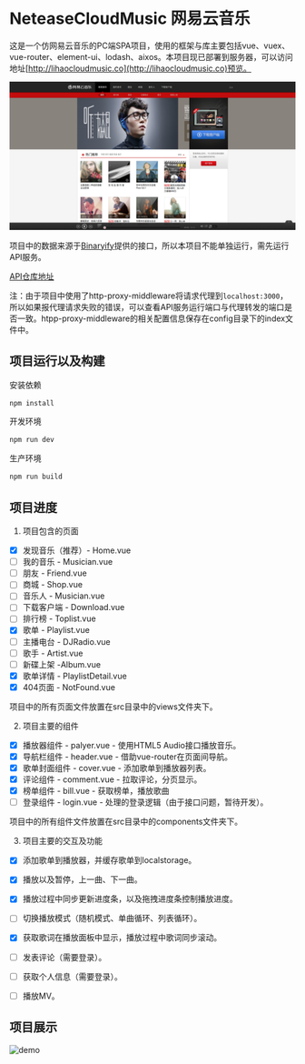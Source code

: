 # NeteaseCloudMusic 网易云音乐


这是一个仿网易云音乐的PC端SPA项目，使用的框架与库主要包括vue、vuex、vue-router、element-ui、lodash、aixos。本项目现已部署到服务器，可以访问地址[http://lihaocloudmusic.co](http://lihaocloudmusic.co)预览。

![shot](/shot.png)

项目中的数据来源于[Binaryify](https://github.com/Binaryify)提供的接口，所以本项目不能单独运行，需先运行API服务。

[API仓库地址](https://github.com/Binaryify/NeteaseCloudMusicApi)


注：由于项目中使用了http-proxy-middleware将请求代理到`localhost:3000`，所以如果报代理请求失败的错误，可以查看API服务运行端口与代理转发的端口是否一致。htpp-proxy-middleware的相关配置信息保存在config目录下的index文件中。


## 项目运行以及构建

安装依赖

```bash
npm install
```

开发环境

```bash
npm run dev
```

生产环境

```bash
npm run build

```

## 项目进度

1. 项目包含的页面

- [x] 发现音乐（推荐）- Home.vue
- [ ] 我的音乐 - Musician.vue
- [ ] 朋友 - Friend.vue
- [ ] 商城 - Shop.vue
- [ ] 音乐人 - Musician.vue
- [ ] 下载客户端 - Download.vue
- [ ] 排行榜 - Toplist.vue
- [X] 歌单 - Playlist.vue
- [ ] 主播电台 - DJRadio.vue
- [ ] 歌手 - Artist.vue
- [ ] 新碟上架 -Album.vue
- [x] 歌单详情 - PlaylistDetail.vue
- [x] 404页面 - NotFound.vue

项目中的所有页面文件放置在src目录中的views文件夹下。

2. 项目主要的组件

- [x] 播放器组件 - palyer.vue - 使用HTML5 Audio接口播放音乐。
- [x] 导航栏组件 - header.vue - 借助vue-router在页面间导航。
- [x] 歌单封面组件 - cover.vue - 添加歌单到播放器列表。
- [x] 评论组件 - comment.vue - 拉取评论，分页显示。
- [x] 榜单组件 - bill.vue - 获取榜单，播放歌曲
- [ ] 登录组件 - login.vue - 处理的登录逻辑（由于接口问题，暂待开发）。

项目中的所有组件文件放置在src目录中的components文件夹下。

3. 项目主要的交互及功能

- [x] 添加歌单到播放器，并缓存歌单到localstorage。
- [x] 播放以及暂停，上一曲、下一曲。
- [x] 播放过程中同步更新进度条，以及拖拽进度条控制播放进度。
- [ ] 切换播放模式（随机模式、单曲循环、列表循环）。
- [x] 获取歌词在播放面板中显示，播放过程中歌词同步滚动。
- [ ] 发表评论（需要登录）。
- [ ] 获取个人信息（需要登录）。
- [ ] 播放MV。


## 项目展示

![demo](/demo.gif)